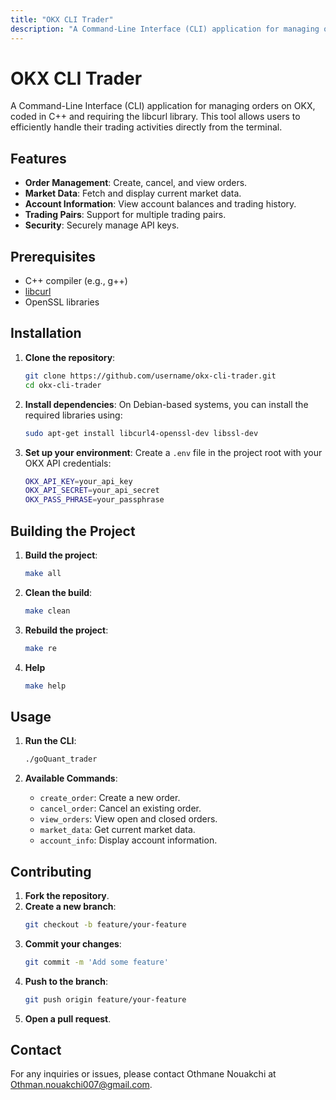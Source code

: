 ```yaml
---
title: "OKX CLI Trader"
description: "A Command-Line Interface (CLI) application for managing orders on OKX, coded in C++ and requiring the libcurl library."
---
```


# OKX CLI Trader

A Command-Line Interface (CLI) application for managing orders on OKX, coded in C++ and requiring the libcurl library. This tool allows users to efficiently handle their trading activities directly from the terminal.

## Features

- **Order Management**: Create, cancel, and view orders.
- **Market Data**: Fetch and display current market data.
- **Account Information**: View account balances and trading history.
- **Trading Pairs**: Support for multiple trading pairs.
- **Security**: Securely manage API keys.

## Prerequisites

- C++ compiler (e.g., g++)
- [libcurl](https://curl.se/libcurl/)
- OpenSSL libraries

## Installation

1. **Clone the repository**:
    ```sh
    git clone https://github.com/username/okx-cli-trader.git
    cd okx-cli-trader
    ```

2. **Install dependencies**:
    On Debian-based systems, you can install the required libraries using:
    ```sh
    sudo apt-get install libcurl4-openssl-dev libssl-dev
    ```

3. **Set up your environment**:
    Create a `.env` file in the project root with your OKX API credentials:
    ```sh
    OKX_API_KEY=your_api_key
    OKX_API_SECRET=your_api_secret
    OKX_PASS_PHRASE=your_passphrase
    ```

## Building the Project

1. **Build the project**:
    ```sh
    make all
    ```

2. **Clean the build**:
    ```sh
    make clean
    ```

3. **Rebuild the project**:
    ```sh
    make re
    ```
4. **Help**
   ```sh
   make help
   ```

## Usage

1. **Run the CLI**:
    ```sh
    ./goQuant_trader
    ```

2. **Available Commands**:
    - `create_order`: Create a new order.
    - `cancel_order`: Cancel an existing order.
    - `view_orders`: View open and closed orders.
    - `market_data`: Get current market data.
    - `account_info`: Display account information.

## Contributing

1. **Fork the repository**.
2. **Create a new branch**:
    ```sh
    git checkout -b feature/your-feature
    ```
3. **Commit your changes**:
    ```sh
    git commit -m 'Add some feature'
    ```
4. **Push to the branch**:
    ```sh
    git push origin feature/your-feature
    ```
5. **Open a pull request**.

## Contact

For any inquiries or issues, please contact Othmane Nouakchi at Othman.nouakchi007@gmail.com.
